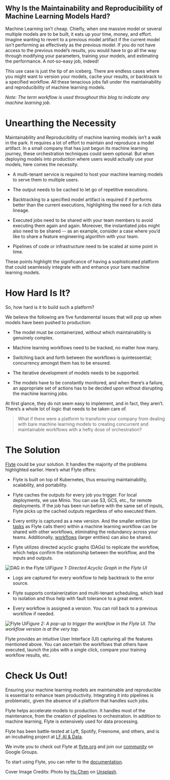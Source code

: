 ## Why Is the Maintainability and Reproducibility of Machine Learning Models Hard?

Machine Learning isn’t cheap. Chiefly, when one massive model or several multiple models are to be built, it eats up your time, money, and effort. Imagine wanting to revert to a previous model artifact if the current model isn’t performing as effectively as the previous model. If you do not have access to the previous model’s results, you would have to go all the way through modifying your parameters, training your models, and estimating the performance. A not-so-easy job, indeed!

This use case is just the tip of an iceberg. There are endless cases where you might want to version your models, cache your results, or backtrack to a specified workflow. All these tenacious jobs fall under the maintainability and reproducibility of machine learning models.

*Note: The term workflow is used throughout this blog to indicate any machine learning job.*

# Unearthing the Necessity
Maintainability and Reproducibility of machine learning models isn’t a walk in the park. It requires a lot of effort to maintain and reproduce a model artifact. In a small company that has just begun its machine learning journey, these orchestration techniques could seem optional. But when deploying models into production where users would actually use your models, here comes the necessity.

- A multi-tenant service is required to host your machine learning models to serve them to multiple users. 

- The output needs to be cached to let go of repetitive executions.

- Backtracking to a specified model artifact is required if it performs better than the current executions, highlighting the need for a rich data lineage. 

- Executed jobs need to be shared with your team members to avoid executing them again and again. Moreover, the instantiated jobs might also need to be shared -- as an example, consider a case where you’d like to share a feature engineering algorithm with your team.

- Pipelines of code or infrastructure need to be scaled at some point in time.

These points highlight the significance of having a sophisticated platform that could seamlessly integrate with and enhance your bare machine learning models.

# How Hard Is It?
So, how hard is it to build such a platform? 

We believe the following are five fundamental issues that will pop up when models have been pushed to production:

- The model must be containerized, without which maintainability is genuinely complex.

- Machine learning workflows need to be tracked, no matter how many.

- Switching back and forth between the workflows is quintessential; concurrency amongst them has to be ensured.

- The iterative development of models needs to be supported.

- The models have to be constantly monitored, and when there’s a failure, an appropriate set of actions has to be decided upon without disrupting the machine learning jobs.

At first glance, they do not seem easy to implement, and in fact, they aren’t. There’s a whole lot of logic that needs to be taken care of. 

> What if there were a platform to transform your company from dealing with bare machine learning models to creating concurrent and maintainable workflows with a hefty dose of orchestration?

# The Solution
[Flyte](https://flyte.org/) could be your solution. It handles the majority of the problems highlighted earlier. Here’s what Flyte offers:

- Flyte is built on top of Kubernetes, thus ensuring maintainability, scalability, and portability. 

- Flyte caches the outputs for every job you trigger. For local deployments, we use Minio. You can use S3, GCS, etc., for remote deployments. If the job has been run before with the same set of inputs, Flyte picks up the cached outputs regardless of who executed them.

- Every entity is captured as a new version. And the smaller entities (or [tasks](https://docs.flyte.org/projects/flytekit/en/latest/generated/flytekit.task.html) as Flyte calls them) within a machine learning workflow can be shared with other workflows, eliminating the redundancy across your teams. Additionally, [workflows](https://docs.flyte.org/projects/flytekit/en/latest/generated/flytekit.workflow.html) (larger entities) can also be shared.

- Flyte utilizes directed acyclic graphs (DAGs) to replicate the workflow, which helps confirm the relationship between the workflow, and the inputs and outputs.

![DAG in the Flyte UI](https://cdn.hashnode.com/res/hashnode/image/upload/v1618405479706/Jw2kXaVn0.png)*Figure 1: Directed Acyclic Graph in the Flyte UI*

- Logs are captured for every workflow to help backtrack to the error source.

- Flyte supports containerization and multi-tenant scheduling, which lead to isolation and thus help with fault tolerance to a great extent. 

- Every workflow is assigned a version. You can roll back to a previous workflow if needed. 

![Flyte UI](https://cdn.hashnode.com/res/hashnode/image/upload/v1618404374244/tZ3jowwJl.png)*Figure 2: A pop-up to trigger the workflow in the Flyte UI. The workflow version is at the very top.*

Flyte provides an intuitive User Interface (UI) capturing all the features mentioned above. You can ascertain the workflows that others have executed, launch the jobs with a single click, compare your training workflow results, etc.

# Check Us Out!
Ensuring your machine learning models are maintainable and reproducible is essential to enhance team productivity. Integrating it into pipelines is problematic, given the absence of a platform that handles such jobs.

Flyte helps accelerate models to production. It handles most of the maintenance, from the creation of pipelines to orchestration. In addition to machine learning, Flyte is extensively used for data processing. 

Flyte has been battle-tested at Lyft, Spotify, Freenome, and others, and is an incubating project at [LF AI & Data](https://lfaidata.foundation/).

We invite you to check out Flyte at [flyte.org](https://flyte.org/) and join our [community](https://docs.google.com/forms/d/e/1FAIpQLScWPJZncyL-bBCWbuQ9HWuMzA8-r2RJc__CSWJoAYUQADN-BQ/viewform) on Google Groups. 

To start using Flyte, you can refer to the [documentation](https://flyte.readthedocs.io/en/latest/). 


Cover Image Credits: Photo by [Hu Chen](https://unsplash.com/@huchenme) on [Unsplash](https://unsplash.com).



